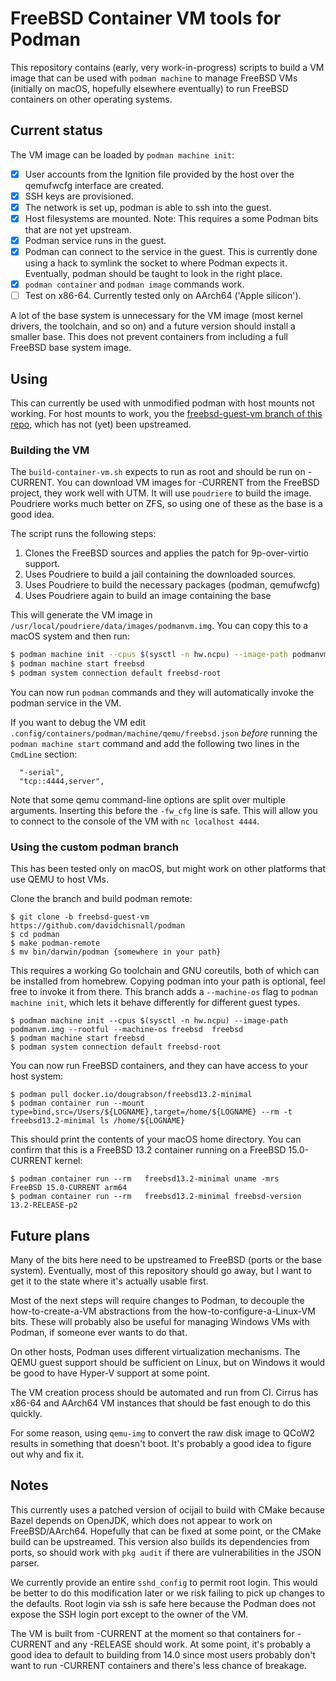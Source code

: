 FreeBSD Container VM tools for Podman
=====================================

This repository contains (early, very work-in-progress) scripts to build a VM image that can be used with `podman machine` to manage FreeBSD VMs (initially on macOS, hopefully elsewhere eventually) to run FreeBSD containers on other operating systems.

Current status
--------------

The VM image can be loaded by `podman machine init`:

 - [X] User accounts from the Ignition file provided by the host over the qemufwcfg interface are created.
 - [X] SSH keys are provisioned.
 - [X] The network is set up, podman is able to ssh into the guest.
 - [X] Host filesystems are mounted.
       Note: This requires a some Podman bits that are not yet upstream.
 - [X] Podman service runs in the guest.
 - [X] Podman can connect to the service in the guest.
       This is currently done using a hack to symlink the socket to where Podman expects it.
       Eventually, podman should be taught to look in the right place.
 - [X] `podman container` and `podman image` commands work.
 - [ ] Test on x86-64.
       Currently tested only on AArch64 ('Apple silicon').

A lot of the base system is unnecessary for the VM image (most kernel drivers, the toolchain, and so on) and a future version should install a smaller base.
This does not prevent containers from including a full FreeBSD base system image.

Using
-----

This can currently be used with unmodified podman with host mounts not working.
For host mounts to work, you the [freebsd-guest-vm branch of this repo](https://github.com/davidchisnall/podman/), which has not (yet) been upstreamed.

### Building the VM

The `build-container-vm.sh` expects to run as root and should be run on -CURRENT.
You can download VM images for -CURRENT from the FreeBSD project, they work well with UTM.
It will use `poudriere` to build the image.
Poudriere works much better on ZFS, so using one of these as the base is a good idea.

The script runs the following steps:

1. Clones the FreeBSD sources and applies the patch for 9p-over-virtio support.
2. Uses Poudriere to build a jail containing the downloaded sources.
3. Uses Poudriere to build the necessary packages (podman, qemufwcfg)
4. Uses Poudriere again to build an image containing the base

This will generate the VM image in `/usr/local/poudriere/data/images/podmanvm.img`.
You can copy this to a macOS system and then run:

```sh
$ podman machine init --cpus $(sysctl -n hw.ncpu) --image-path podmanvm.img --rootful freebsd
$ podman machine start freebsd
$ podman system connection default freebsd-root
```

You can now run `podman` commands and they will automatically invoke the podman service in the VM.

If you want to debug the VM edit `.config/containers/podman/machine/qemu/freebsd.json` *before* running the `podman machine start` command and add the following two lines in the `CmdLine` section:

```
  "-serial",
  "tcp::4444,server",
```

Note that some qemu command-line options are split over multiple arguments.
Inserting this before the `-fw_cfg` line is safe.
This will allow you to connect to the console of the VM with `nc localhost 4444`.

### Using the custom podman branch

This has been tested only on macOS, but might work on other platforms that use QEMU to host VMs.

Clone the branch and build podman remote:

```
$ git clone -b freebsd-guest-vm https://github.com/davidchisnall/podman
$ cd podman
$ make podman-remote
$ mv bin/darwin/podman {somewhere in your path}
```

This requires a working Go toolchain and GNU coreutils, both of which can be installed from homebrew.
Copying podman into your path is optional, feel free to invoke it from there.
This branch adds a `--machine-os` flag to `podman machine init`, which lets it behave differently for different guest types.

```
$ podman machine init --cpus $(sysctl -n hw.ncpu) --image-path podmanvm.img --rootful --machine-os freebsd  freebsd
$ podman machine start freebsd
$ podman system connection default freebsd-root
```

You can now run FreeBSD containers, and they can have access to your host system:

```
$ podman pull docker.io/dougrabson/freebsd13.2-minimal
$ podman container run --mount type=bind,src=/Users/${LOGNAME},target=/home/${LOGNAME} --rm -t  freebsd13.2-minimal ls /home/${LOGNAME}
```

This should print the contents of your macOS home directory.
You can confirm that this is a FreeBSD 13.2 container running on a FreeBSD 15.0-CURRENT kernel:

```
$ podman container run --rm   freebsd13.2-minimal uname -mrs
FreeBSD 15.0-CURRENT arm64
$ podman container run --rm   freebsd13.2-minimal freebsd-version
13.2-RELEASE-p2
```

Future plans
------------

Many of the bits here need to be upstreamed to FreeBSD (ports or the base system).
Eventually, most of this repository should go away, but I want to get it to the state where it's actually usable first.

Most of the next steps will require changes to Podman, to decouple the how-to-create-a-VM abstractions from the how-to-configure-a-Linux-VM bits.
These will probably also be useful for managing Windows VMs with Podman, if someone ever wants to do that.

On other hosts, Podman uses different virtualization mechanisms.
The QEMU guest support should be sufficient on Linux, but on Windows it would be good to have Hyper-V support at some point.

The VM creation process should be automated and run from CI.
Cirrus has x86-64 and AArch64 VM instances that should be fast enough to do this quickly.

For some reason, using `qemu-img` to convert the raw disk image to QCoW2 results in something that doesn't boot.
It's probably a good idea to figure out why and fix it.

Notes
-----

This currently uses a patched version of ocijail to build with CMake because Bazel depends on OpenJDK, which does not appear to work on FreeBSD/AArch64.
Hopefully that can be fixed at some point, or the CMake build can be upstreamed.
This version also builds its dependencies from ports, so should work with `pkg audit` if there are vulnerabilities in the JSON parser.

We currently provide an entire `sshd_config` to permit root login.
This would be better to do this modification later or we risk failing to pick up changes to the defaults.
Root login via ssh is safe here because the Podman does not expose the SSH login port except to the owner of the VM.

The VM is built from -CURRENT at the moment so that containers for -CURRENT and any -RELEASE should work.
At some point, it's probably a good idea to default to building from 14.0 since most users probably don't want to run -CURRENT containers and there's less chance of breakage.
